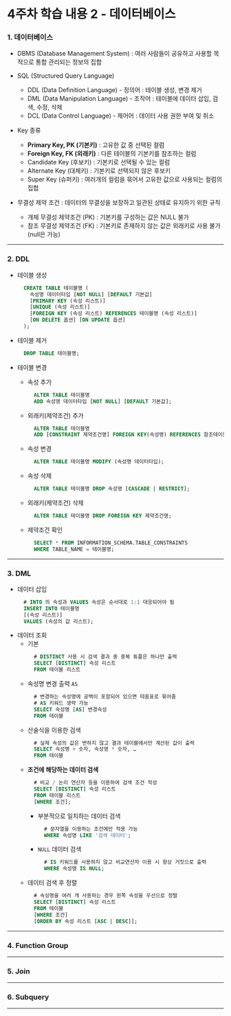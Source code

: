 # 4주차 학습 내용 2 - 데이터베이스

### 1. 데이터베이스
  + DBMS (Database Management System) : 여러 사람들이 공유하고 사용할 목적으로 통합 관리되는 정보의 집합
    
  + SQL (Structured Query Language)
    + DDL (Data Definition Language) - 정의어 : 테이블 생성, 변경 제거
    + DML (Data Manipulation Language) - 조작어 : 테이블에 데이터 삽입, 검색, 수정, 삭제
    + DCL (Data Control Language) - 제어어 : 데이터 사용 권한 부여 및 취소
   
  + Key 종류
    + **Primary Key, PK (기본키)** : 고유한 값 중 선택된 컬럼
    + **Foreign Key, FK (외래키)** : 다른 테이블의 기본키를 참조하는 컬럼
    + Candidate Key (후보키) : 기본키로 선택될 수 있는 컬럼
    + Alternate Key (대체키) : 기본키로 선택되지 않은 후보키
    + Super Key (슈퍼키) : 여러개의 컬럼을 묶어서 고유한 값으로 사용되는 컬럼의 집합
   
  + 무결성 제약 조건 : 데이터의 무결성을 보장하고 일관된 상태로 유지하기 위한 규칙
    + 개체 무결성 제약조건 (PK) : 기본키를 구성하는 값은 NULL 불가
    + 참조 무결성 제약조건 (FK) : 기본키로 존재하지 않는 값은 외래키로 사용 불가 (null은 가능)
---
### 2. DDL
  + 테이블 생성
    ```sql
      CREATE TABLE 테이블명 (
        속성명 데이터타입 [NOT NULL] [DEFAULT 기본값]
        [PRIMARY KEY (속성 리스트)]
        [UNIQUE (속성 리스트)]
        [FOREIGN KEY (속성 리스트) REFERENCES 테이블명 (속성 리스트)]
        [ON DELETE 옵션] [ON UPDATE 옵션]
      );
    ```
      
  + 테이블 제거
    ```sql
      DROP TABLE 테이블명;
    ```
   
  + 테이블 변경
    + 속성 추가
      ```sql
        ALTER TABLE 테이블명
        ADD 속성명 데이터타입 [NOT NULL] [DEFAULT 기본값];
      ```
    + 외래키(제약조건) 추가
      ```sql
        ALTER TABLE 테이블명
        ADD [CONSTRAINT 제약조건명] FOREIGN KEY(속성명) REFERENCES 참조테이블명(참조속성명);
      ```
    + 속성 변경
      ```sql
        ALTER TABLE 테이블명 MODIFY (속성명 데이터타입);
      ```
    + 속성 삭제
      ```sql
        ALTER TABLE 테이블명 DROP 속성명 [CASCADE | RESTRICT];
      ```
    + 외래키(제약조건) 삭제
      ```sql
        ALTER TABLE 테이블명 DROP FOREIGN KEY 제약조건명;
      ```
    + 제약조건 확인
      ```sql
        SELECT * FROM INFORMATION_SCHEMA.TABLE_CONSTRAINTS
        WHERE TABLE_NAME = 테이블명;
      ```

---
### 3. DML
  + 데이터 삽입
    ```sql
      # INTO 의 속성과 VALUES 속성은 순서대로 1:1 대응되어야 됨
      INSERT INTO 테이블명
      [(속성 리스트)]
      VALUES (속성의 값 리스트);
    ```
  + 데이터 조회
    + 기본
      ```sql
        # DISTINCT 사용 시 검색 결과 중 중복 튜플은 하나만 출력
        SELECT [DISTINCT] 속성 리스트
        FROM 테이블 리스트
      ```
    + 속성명 변경 출력 `AS`
      ```sql
        # 변경하는 속성명에 공백이 포함되어 있으면 따옴표로 묶어줌
        # AS 키워드 생략 가능
        SELECT 속성명 [AS] 변경속성
        FROM 테이블
      ```
    + 산술식을 이용한 검색
      ```sql
        # 실제 속성의 값은 변하지 않고 결과 테이블에서만 계산된 값이 출력
        SELECT 속성명 + 숫자, 속성명 * 숫자, …
        FROM 테이블
      ```
    + **조건에 해당하는 데이터 검색**
      ```sql
        # 비교 / 논리 연산자 등을 이용하여 검색 조건 작성
        SELECT [DISTINCT] 속성 리스트
        FROM 테이블 리스트
        [WHERE 조건];
      ```
      + 부분적으로 일치하는 데이터 검색
        ```sql
          # 문자열을 이용하는 조건에만 적용 가능
          WHERE 속성명 LIKE '검색 데이터';
        ```
      + `NULL` 데이터 검색
        ```sql
          # IS 키워드를 사용하지 않고 비교연산자 이용 시 항상 거짓으로 출력
          WHERE 속성명 IS NULL;
        ```
    + 데이터 검색 후 정렬
      ```sql
        # 속성명을 여러 개 사용하는 경우 왼쪽 속성을 우선으로 정렬
        SELECT [DISTINCT] 속성 리스트
        FROM 테이블
        [WHERE 조건]
        [ORDER BY 속성 리스트 [ASC | DESC]];
      ```
---
### 4. Function Group

---
### 5. Join

---
### 6. Subquery

---
